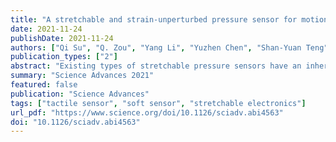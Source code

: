 ```yaml
---
title: "A stretchable and strain-unperturbed pressure sensor for motion-interference-free tactile monitoring on skins"
date: 2021-11-24
publishDate: 2021-11-24
authors: ["Qi Su", "Q. Zou", "Yang Li", "Yuzhen Chen", "Shan-Yuan Teng", "Jane Tunde Kelleher", "Romain Nith", "Ping Cheng", "Nan Li", "Wei Liu", "Shilei Dai", "Youdi Liu", "Alex Mazursky", "Jie Xu", "Lihua Jin", "Pedro Lopes", "Sihong Wang"]
publication_types: ["2"]
abstract: "Existing types of stretchable pressure sensors have an inherent limitation of the interference of the stretching to the pressure sensing accuracy. We present a new design concept for a highly stretchable and highly sensitive pressure sensor that can provide unaltered sensing performance under stretching, which is realized through the creation of locally and biaxially stiffened micro-pyramids made from an ionic elastomer. "
summary: "Science Advances 2021"
featured: false
publication: "Science Advances"
tags: ["tactile sensor", "soft sensor", "stretchable electronics"]
url_pdf: "https://www.science.org/doi/10.1126/sciadv.abi4563"
doi: "10.1126/sciadv.abi4563"
---
```

